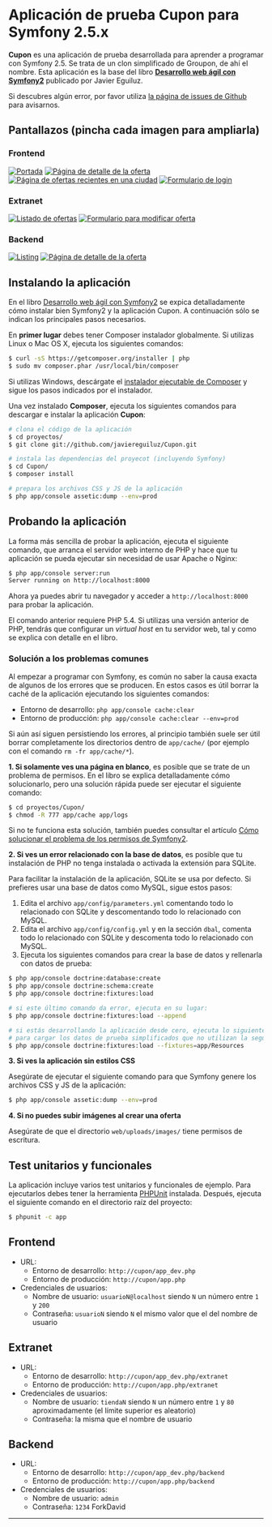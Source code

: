 Aplicación de prueba Cupon para Symfony 2.5.x
=============================================

**Cupon** es una aplicación de prueba desarrollada para aprender a programar con Symfony 2.5. Se trata de un clon simplificado de Groupon, de ahí el nombre. Esta aplicación es la base del libro **[Desarrollo web ágil con Symfony2](http://www.symfony.es/libro/)** publicado por Javier Eguiluz.

Si descubres algún error, por favor utiliza [la página de issues de Github](https://github.com/javiereguiluz/Cupon/issues) para avisarnos.

Pantallazos (pincha cada imagen para ampliarla)
-----------------------------------------------

### Frontend

[![Portada](http://javiereguiluz.com/cupon/screenshots/thumb-cupon-frontend-portada.png)](http://javiereguiluz.com/cupon/screenshots/cupon-frontend-portada.png)
[![Página de detalle de la oferta](http://javiereguiluz.com/cupon/screenshots/thumb-cupon-frontend-oferta.png)](http://javiereguiluz.com/cupon/screenshots/cupon-frontend-oferta.png)
[![Página de ofertas recientes en una ciudad](http://javiereguiluz.com/cupon/screenshots/thumb-cupon-frontend-recientes.png)](http://javiereguiluz.com/cupon/screenshots/cupon-frontend-recientes.png)
[![Formulario de login](http://javiereguiluz.com/cupon/screenshots/thumb-cupon-frontend-login.png)](http://javiereguiluz.com/cupon/screenshots/cupon-frontend-login.png)

### Extranet

[![Listado de ofertas](http://javiereguiluz.com/cupon/screenshots/thumb-cupon-extranet-listado.png)](http://javiereguiluz.com/cupon/screenshots/cupon-extranet-listado.png)
[![Formulario para modificar oferta](http://javiereguiluz.com/cupon/screenshots/thumb-cupon-extranet-modificar-oferta.png)](http://javiereguiluz.com/cupon/screenshots/cupon-extranet-modificar-oferta.png)

### Backend

[![Listing](http://javiereguiluz.com/cupon/screenshots/thumb-cupon-backend-listado.png)](http://javiereguiluz.com/cupon/screenshots/cupon-backend-listado.png)
[![Página de detalle de la oferta](http://javiereguiluz.com/cupon/screenshots/thumb-cupon-backend-ver-oferta.png)](http://javiereguiluz.com/cupon/screenshots/cupon-backend-ver-oferta.png)

Instalando la aplicación
------------------------

En el libro [Desarrollo web ágil con Symfony2](http://www.symfony.es/libro/) se expica detalladamente cómo instalar bien Symfony2 y la aplicación Cupon. A continuación sólo se indican los principales pasos necesarios.

En **primer lugar** debes tener Composer instalador globalmente. Si utilizas Linux o Mac OS X, ejecuta los siguientes comandos:

```bash
$ curl -sS https://getcomposer.org/installer | php 
$ sudo mv composer.phar /usr/local/bin/composer
```

Si utilizas Windows, descárgate el [instalador ejecutable de Composer](https://getcomposer.org/download) y sigue los pasos indicados por el instalador.

Una vez instalado **Composer**, ejecuta los siguientes comandos para descargar e instalar la aplicación **Cupon**:

```bash
# clona el código de la aplicación
$ cd proyectos/
$ git clone git://github.com/javiereguiluz/Cupon.git

# instala las dependencias del proyecot (incluyendo Symfony)
$ cd Cupon/
$ composer install

# prepara los archivos CSS y JS de la aplicación
$ php app/console assetic:dump --env=prod
```

Probando la aplicación
----------------------

La forma más sencilla de probar la aplicación, ejecuta el siguiente comando, que arranca el servidor web interno de PHP y hace que tu aplicación se pueda ejecutar sin necesidad de usar Apache o Nginx:

```bash
$ php app/console server:run
Server running on http://localhost:8000
```

Ahora ya puedes abrir tu navegador y acceder a `http://localhost:8000` para probar la aplicación.

El comando anterior requiere PHP 5.4. Si utilizas una versión anterior de PHP, tendrás que configurar un *virtual host* en tu servidor web, tal y como se explica con detalle en el libro.

### Solución a los problemas comunes

Al empezar a programar con Symfony, es común no saber la causa exacta de algunos de los errores que se producen. En estos casos es útil borrar la caché de la aplicación ejecutando los siguientes comandos:

  * Entorno de desarrollo: `php app/console cache:clear`
  * Entorno de producción: `php app/console cache:clear --env=prod`

Si aún así siguen persistiendo los errores, al principio también suele ser útil borrar completamente los directorios dentro de `app/cache/` (por ejemplo con el comando `rm -fr app/cache/*`).

**1. Si solamente ves una página en blanco**, es posible que se trate de un problema de permisos. En el libro se explica detalladamente cómo solucionarlo, pero una solución rápida puede ser ejecutar el siguiente comando:

```bash
$ cd proyectos/Cupon/
$ chmod -R 777 app/cache app/logs
```

Si no te funciona esta solución, también puedes consultar el artículo [Cómo solucionar el problema de los permisos de Symfony2](http://symfony.es/documentacion/como-solucionar-el-problema-de-los-permisos-de-symfony2/).

**2. Si ves un error relacionado con la base de datos**, es posible que tu instalación de PHP no tenga instalada o activada la extensión para SQLite.

Para facilitar la instalación de la aplicación, SQLite se usa por defecto. Si prefieres usar una base de datos como MySQL, sigue estos pasos:

  1. Edita el archivo `app/config/parameters.yml` comentando todo lo relacionado con SQLite y descomentando todo lo relacionado con MySQL.
  2. Edita el archivo `app/config/config.yml` y en la sección `dbal`, comenta todo lo relacionado con SQLite y descomenta todo lo relacionado con MySQL.
  3. Ejecuta los siguientes comandos para crear la base de datos y rellenarla con datos de prueba:

```bash
$ php app/console doctrine:database:create
$ php app/console doctrine:schema:create
$ php app/console doctrine:fixtures:load

# si este último comando da error, ejecuta en su lugar:
$ php app/console doctrine:fixtures:load --append

# si estás desarrollando la aplicación desde cero, ejecuta lo siguiente
# para cargar los datos de prueba simplificados que no utilizan la seguridad
$ php app/console doctrine:fixtures:load --fixtures=app/Resources
```

**3. Si ves la aplicación sin estilos CSS**

Asegúrate de ejecutar el siguiente comando para que Symfony genere los archivos CSS y JS de la aplicación:

```bash
$ php app/console assetic:dump --env=prod
```

**4. Si no puedes subir imágenes al crear una oferta**

Asegúrate de que el directorio `web/uploads/images/` tiene permisos de escritura.

Test unitarios y funcionales
----------------------------

La aplicación incluye varios test unitarios y funcionales de ejemplo. Para
ejecutarlos debes tener la herramienta [PHPUnit](https://github.com/sebastianbergmann/phpunit/) instalada. Después, ejecuta el siguiente comando en el directorio raíz del proyecto:

```bash
$ phpunit -c app
```

Frontend
--------

  * URL:
    * Entorno de desarrollo: `http://cupon/app_dev.php`
    * Entorno de producción: `http://cupon/app.php`
  * Credenciales de usuarios:
    * Nombre de usuario: `usuarioN@localhost` siendo `N` un número entre `1` y `200`
    * Contraseña: `usuarioN` siendo `N` el mismo valor que el del nombre de usuario

Extranet
--------

  * URL:
    * Entorno de desarrollo: `http://cupon/app_dev.php/extranet`
    * Entorno de producción: `http://cupon/app.php/extranet`
  * Credenciales de usuarios:
    * Nombre de usuario: `tiendaN` siendo `N` un número entre `1` y `80` aproximadamente
    (el límite superior es aleatorio)
    * Contraseña: la misma que el nombre de usuario

Backend
-------

  * URL:
    * Entorno de desarrollo: `http://cupon/app_dev.php/backend`
    * Entorno de producción: `http://cupon/app.php/backend`
  * Credenciales de usuarios:
    * Nombre de usuario: `admin`
    * Contraseña: `1234`
ForkDavid
--------
